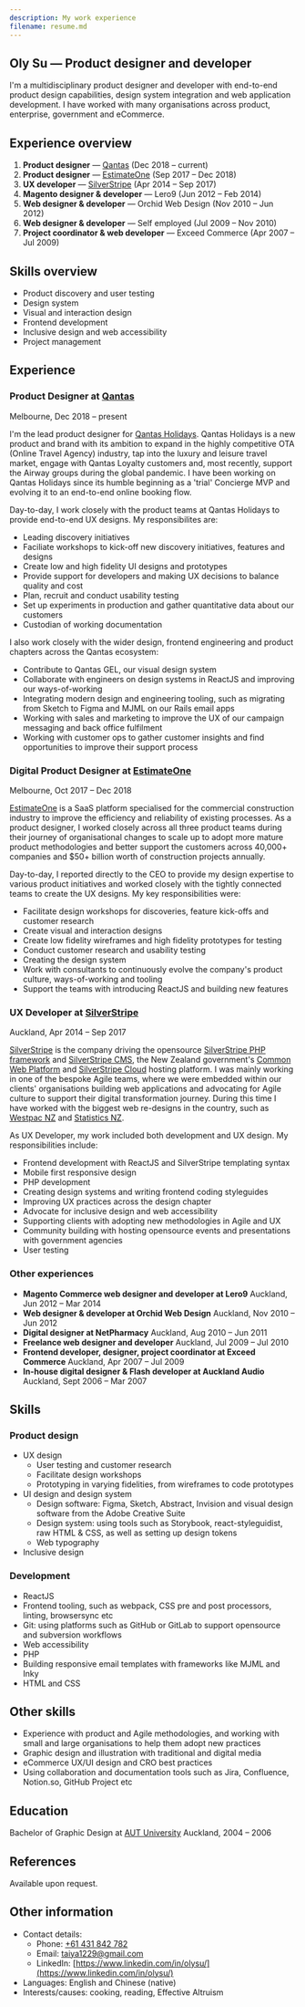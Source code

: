 ```yaml
---
description: My work experience
filename: resume.md
---
```


## Oly Su — Product designer and developer

I'm a multidisciplinary product designer and developer with end-to-end product design capabilities, design system integration and web application development. I have worked with many organisations across product, enterprise, government and eCommerce.

## Experience overview

1. **Product designer** — [Qantas](https://www.qantas.com) (Dec 2018 – current)
1. **Product designer** — [EstimateOne](https://www.estimateone.com) (Sep 2017 – Dec 2018)
1. **UX developer** — [SilverStripe](https://www.silverstripe.com) (Apr 2014 – Sep 2017)
1. **Magento designer & developer** — Lero9 (Jun 2012 – Feb 2014)
1. **Web designer & developer** — Orchid Web Design (Nov 2010 – Jun 2012)
1. **Web designer & developer** — Self employed (Jul 2009 – Nov 2010)
1. **Project coordinator & web developer** — Exceed Commerce (Apr 2007 – Jul 2009)

## Skills overview

- Product discovery and user testing
- Design system
- Visual and interaction design
- Frontend development
- Inclusive design and web accessibility
- Project management

## Experience

### Product Designer at [Qantas](https://www.qantas.com)

Melbourne, Dec 2018 – present

I'm the lead product designer for [Qantas Holidays](https://www.qantas.com/holidays). Qantas Holidays is a new product and brand with its ambition to expand in the highly competitive OTA (Online Travel Agency) industry, tap into the luxury and leisure travel market, engage with Qantas Loyalty customers and, most recently, support the Airway groups during the global pandemic. I have been working on Qantas Holidays since its humble beginning as a 'trial' Concierge MVP and evolving it to an end-to-end online booking flow.

Day-to-day, I work closely with the product teams at Qantas Holidays to provide end-to-end UX designs. My responsibilites are:
- Leading discovery initiatives
- Faciliate workshops to kick-off new discovery initiatives, features and designs
- Create low and high fidelity UI designs and prototypes
- Provide support for developers and making UX decisions to balance quality and cost
- Plan, recruit and conduct usability testing
- Set up experiments in production and gather quantitative data about our customers
- Custodian of working documentation

I also work closely with the wider design, frontend engineering and product chapters across the Qantas ecosystem:
- Contribute to Qantas GEL, our visual design system
- Collaborate with engineers on design systems in ReactJS and improving our ways-of-working
- Integrating modern design and engineering tooling, such as migrating from Sketch to Figma and MJML on our Rails email apps
- Working with sales and marketing to improve the UX of our campaign messaging and back office fulfilment
- Working with customer ops to gather customer insights and find opportunities to improve their support process

### Digital Product Designer at [EstimateOne](https://www.estimateone.com)

Melbourne, Oct 2017 – Dec 2018

[EstimateOne](https://www.estimateone.com) is a SaaS platform specialised for the commercial construction industry to improve the efficiency and reliability of existing processes. As a product designer, I worked closely across all three product teams during their journey of organisational changes to scale up to adopt more mature product methodologies and better support the customers across 40,000+ companies and $50+ billion worth of construction projects annually.

Day-to-day, I reported directly to the CEO to provide my design expertise to various product initiatives and worked closely with the tightly connected teams to create the UX designs. My key responsibilities were:

- Facilitate design workshops for discoveries, feature kick-offs and customer research
- Create visual and interaction designs
- Create low fidelity wireframes and high fidelity prototypes for testing
- Conduct customer research and usability testing
- Creating the design system
- Work with consultants to continuously evolve the company's product culture, ways-of-working and tooling
- Support the teams with introducing ReactJS and building new features

### UX Developer at [SilverStripe](https://www.silverstripe.com)

Auckland, Apr 2014 – Sep 2017

[SilverStripe](https://www.silverstripe.com) is the company driving the opensource [SilverStripe PHP framework](https://www.silverstripe.org/software/framework/) and [SilverStripe CMS](https://www.silverstripe.org/software/cms/), the New Zealand government's [Common Web Platform](https://www.cwp.govt.nz) and [SilverStripe Cloud](https://www.silverstripe.com/cloud-hosting/) hosting platform. I was mainly working in one of the bespoke Agile teams, where we were embedded within our clients' organisations building web applications and advocating for Agile culture to support their digital transformation journey. During this time I have worked with the biggest web re-designs in the country, such as [Westpac NZ](https://www.westpac.co.nz) and [Statistics NZ](https://www.stats.govt.nz).

As UX Developer, my work included both development and UX design. My responsibilities include:
- Frontend development with ReactJS and SilverStripe templating syntax
- Mobile first responsive design
- PHP development
- Creating design systems and writing frontend coding styleguides
- Improving UX practices across the design chapter
- Advocate for inclusive design and web accessibility
- Supporting clients with adopting new methodologies in Agile and UX
- Community building with hosting opensource events and presentations with government agencies
- User testing

### Other experiences

- **Magento Commerce web designer and developer at Lero9**
  Auckland, Jun 2012 – Mar 2014
- **Web designer & developer at Orchid Web Design**
  Auckland, Nov 2010 – Jun 2012
- **Digital designer at NetPharmacy**
  Auckland, Aug 2010 – Jun 2011
- **Freelance web designer and developer**
  Auckland, Jul 2009 – Jul 2010
- **Frontend developer, designer, project coordinator at Exceed Commerce**
  Auckland, Apr 2007 – Jul 2009
- **In-house digital designer & Flash developer at Auckland Audio**
  Auckland, Sept 2006 – Mar 2007

## Skills

### Product design

- UX design
  - User testing and customer research
  - Facilitate design workshops
  - Prototyping in varying fidelities, from wireframes to code prototypes
- UI design and design system
  - Design software: Figma, Sketch, Abstract, Invision and visual design software from the Adobe Creative Suite
  - Design system: using tools such as Storybook, react-styleguidist, raw HTML & CSS, as well as setting up design tokens
  - Web typography
- Inclusive design

### Development

- ReactJS
- Frontend tooling, such as webpack, CSS pre and post processors, linting, browsersync etc
- Git: using platforms such as GitHub or GitLab to support opensource and subversion workflows
- Web accessibility
- PHP
- Building responsive email templates with frameworks like MJML and Inky
- HTML and CSS

## Other skills

- Experience with product and Agile methodologies, and working with small and large organisations to help them adopt new practices
- Graphic design and illustration with traditional and digital media
- eCommerce UX/UI design and CRO best practices
- Using collaboration and documentation tools such as Jira, Confluence, Notion.so, GitHub Project etc

## Education

Bachelor of Graphic Design at [AUT University](https://www.aut.ac.nz)
Auckland, 2004 – 2006

## References

Available upon request.

## Other information

- Contact details:
  - Phone: [+61 431 842 782](tel:+61431842782)
  - Email: [taiya1229@gmail.com](mailto:taiya1229@gmail.com)
  - LinkedIn: [https://www.linkedin.com/in/olysu/](https://www.linkedin.com/in/olysu/)
- Languages: English and Chinese (native)
- Interests/causes: cooking, reading, Effective Altruism

